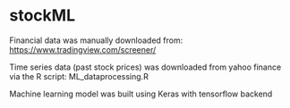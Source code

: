 # stockML

Financial data was manually downloaded from: https://www.tradingview.com/screener/

Time series data (past stock prices) was downloaded from yahoo finance via the R script: ML_dataprocessing.R

Machine learning model was built using Keras with tensorflow backend
